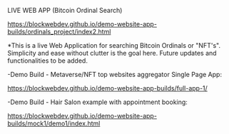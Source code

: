 
LIVE WEB APP (Bitcoin Ordinal Search)

https://blockwebdev.github.io/demo-website-app-builds/ordinals_project/index2.html

*This is a live Web Application for searching Bitcoin Ordinals or "NFT's". Simplicity and ease
without clutter is the goal here. Future updates and functionalities to be added.






-Demo Build - Metaverse/NFT top websites aggregator Single Page App:

https://blockwebdev.github.io/demo-website-app-builds/full-app-1/

-Demo Build - Hair Salon example with appointment booking:

https://blockwebdev.github.io/demo-website-app-builds/mock1/demo1/index.html

